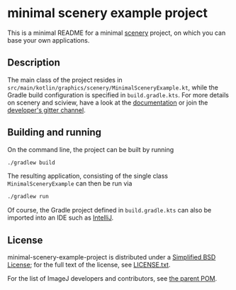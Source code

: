 # minimal scenery example project
This is a minimal README for a minimal [scenery](https://scenery.graphics) project, on which you can base your own applications.

## Description

The main class of the project resides in `src/main/kotlin/graphics/scenery/MinimalSceneryExample.kt`, while the Gradle build configuration is specified in `build.gradle.kts`. For more details on scenery and sciview, have a look at the [documentation](https://docs.scenery.graphics/) or join the [developer's gitter channel](https://gitter.im/scenerygraphics/sciview).

## Building and running

On the command line, the project can be built by running
```bash
./gradlew build
```

The resulting application, consisting of the single class `MinimalSceneryExample` can then be run via
```bash
./gradlew run
```

Of course, the Gradle project defined in `build.gradle.kts` can also be imported into an IDE such as [IntelliJ](https://www.jetbrains.com/idea).

## License

minimal-scenery-example-project is distributed under a
[Simplified BSD License](http://en.wikipedia.org/wiki/BSD_licenses);
for the full text of the license, see
[LICENSE.txt](https://github.com/imagej/imagej/blob/master/LICENSE.txt).

For the list of ImageJ developers and contributors, see
[the parent POM](https://github.com/imagej/pom-imagej/blob/master/pom.xml).

